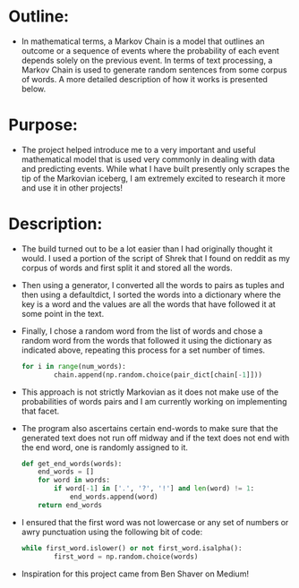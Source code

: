 # Outline:

- In mathematical terms, a Markov Chain is a model that outlines an outcome or a sequence of events where the probability of each event depends solely on the previous event. In terms of text processing, a Markov Chain is used to generate random sentences from some corpus of words. A more detailed description of how it works is presented below.

# Purpose:

- The project helped introduce me to a very important and useful mathematical model that is used very commonly in dealing with data and predicting events. While what I have built presently only scrapes the tip of the Markovian iceberg, I am extremely excited to research it more and use it in other projects!

# Description:

- The build turned out to be a lot easier than I had originally thought it would. I used a portion of the script of Shrek that I found on reddit as my corpus of words and first split it and stored all the words.
- Then using a generator, I converted all the words to pairs as tuples and then using a defaultdict, I sorted the words into a dictionary where the key is a word and the values are all the words that have followed it at some point in the text.
- Finally, I chose a random word from the list of words and chose a random word from the words that followed it using the dictionary as indicated above, repeating this process for a set number of times.
    ```python
    for i in range(num_words):
            chain.append(np.random.choice(pair_dict[chain[-1]]))
    ```
- This approach is not strictly Markovian as it does not make use of the probabilities of words pairs and I am currently working on implementing that facet.
- The program also ascertains certain end-words to make sure that the generated text does not run off midway and if the text does not end with the end word, one is randomly assigned to it.
    ```python
    def get_end_words(words):
        end_words = []
        for word in words:
            if word[-1] in ['.', '?', '!'] and len(word) != 1:
                end_words.append(word)
        return end_words
    ```
- I ensured that the first word was not lowercase or any set of numbers or awry punctuation using the following bit of code:

    ```python
    while first_word.islower() or not first_word.isalpha():
            first_word = np.random.choice(words)
    ```

- Inspiration for this project came from Ben Shaver on Medium!

